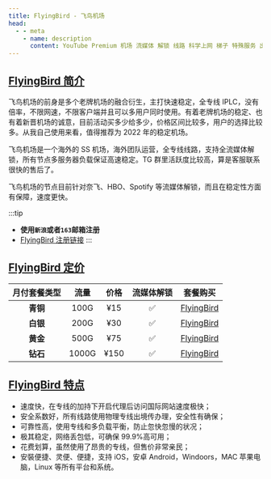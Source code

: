 ```yaml
---
title: FlyingBird - 飞鸟机场
head:
  - - meta
    - name: description
      content: YouTube Premium 机场 流媒体 解锁 线路 科学上网 梯子 特殊服务 出国服务 奈飞 Netflix 迪士尼 YouTube 油管 hulu FlyingBird Bridge the Wise HBO Max Spotify 奈飞小铺 银河录像局
---
```


<!-- :::tip 庆中秋，人团圆！ 飞鸟中秋活动开始啦！

1: 月/季/半年付 85折 , 优惠码：**`24GQ85`** 可重复使用3次

2: 年付8折（站内折上折，高达64折 ）优惠码：**`24GQ80`** 可重复使用3次

**活动时间：即日起至2024年10月15日23点59分**

:::
<Links :items="[
{ name: 'FlyingBird 注册链接', icon:'https://flyingbirdlimo.com/wp-content/uploads/2022/03/Flying-Bird-Logo-cropped.png', link: 'https://fbinv02.fbaff.cc/auth/register?code=RZP3' },
]" /> -->

## [FlyingBird 简介](https://fbinv02.fbaff.cc/auth/register?code=RZP3)

飞鸟机场的前身是多个老牌机场的融合衍生，主打快速稳定，全专线 IPLC，没有倍率，不限网速，不限客户端并且可以多用户同时使用。有着老牌机场的稳定、也有着新晋机场的诚意，目前活动买多少给多少，价格区间比较多，用户的选择比较多。从我自己使用来看，值得推荐为 2022 年的稳定机场。

飞鸟机场是一个海外的 SS 机场，海外团队运营，全专线线路，支持全流媒体解锁，所有节点多服务器负载保证高速稳定。TG 群里活跃度比较高，算是客服联系很快的售后了。

飞鸟机场的节点目前针对奈飞、HBO、Spotify 等流媒体解锁，而且在稳定性方面有保障，速度更快。

:::tip

- **使用`新浪`或者`163`邮箱注册**
- [FlyingBird 注册链接](https://fbinv02.fbaff.cc/auth/register?code=RZP3)
  :::

## [FlyingBird 定价](https://fbinv02.fbaff.cc/auth/register?code=RZP3)

| 月付套餐类型 | 流量  | 价格 | 流媒体解锁 |                            套餐购买                            |
| :----------: | :---: | :--: | :--------: | :------------------------------------------------------------: |
|   **青铜**   | 100G  | ¥15  |     ✅     | [FlyingBird](https://fbinv02.fbaff.cc/auth/register?code=RZP3) |
|   **白银**   | 200G  | ¥30  |     ✅     | [FlyingBird](https://fbinv02.fbaff.cc/auth/register?code=RZP3) |
|   **黄金**   | 500G  | ¥75  |     ✅     | [FlyingBird](https://fbinv02.fbaff.cc/auth/register?code=RZP3) |
|   **钻石**   | 1000G | ¥150 |     ✅     | [FlyingBird](https://fbinv02.fbaff.cc/auth/register?code=RZP3) |

## [FlyingBird 特点](https://fbinv02.fbaff.cc/auth/register?code=RZP3)

- 速度快，在专线的加持下开启代理后访问国际网站速度极快；
- 安全系数好，所有线路使用物理专线出境传办理，安全性有确保；
- 可靠性高，使用专线和多负载平衡，防止忽快忽慢的状况；
- 极其稳定，网络丢包低，可确保 99.9%高可用；
- 花费划算，虽然使用了昂贵的专线，但售价非常亲民；
- 安裝便捷、灵便、便捷，支持 iOS，安卓 Android，Windoors，MAC 苹果电脑，Linux 等所有平台和系统。
